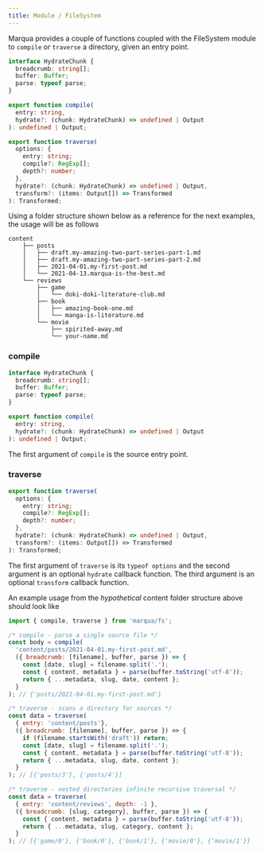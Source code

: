```yaml
---
title: Module / FileSystem
---
```


Marqua provides a couple of functions coupled with the FileSystem module to `compile` or `traverse` a directory, given an entry point.

```typescript
interface HydrateChunk {
  breadcrumb: string[];
  buffer: Buffer;
  parse: typeof parse;
}

export function compile(
  entry: string,
  hydrate?: (chunk: HydrateChunk) => undefined | Output
): undefined | Output;

export function traverse(
  options: {
    entry: string;
    compile?: RegExp[];
    depth?: number;
  },
  hydrate?: (chunk: HydrateChunk) => undefined | Output,
  transform?: (items: Output[]) => Transformed
): Transformed;
```

Using a folder structure shown below as a reference for the next examples, the usage will be as follows

```
content
    ├── posts
    │   ├── draft.my-amazing-two-part-series-part-1.md
    │   ├── draft.my-amazing-two-part-series-part-2.md
    │   ├── 2021-04-01.my-first-post.md
    │   └── 2021-04-13.marqua-is-the-best.md
    └── reviews
        ├── game
        │   └── doki-doki-literature-club.md
        ├── book
        │   ├── amazing-book-one.md
        │   └── manga-is-literature.md
        └── movie
            ├── spirited-away.md
            └── your-name.md
```

### compile

```typescript
interface HydrateChunk {
  breadcrumb: string[];
  buffer: Buffer;
  parse: typeof parse;
}

export function compile(
  entry: string,
  hydrate?: (chunk: HydrateChunk) => undefined | Output
): undefined | Output;
```

The first argument of `compile` is the source entry point.

### traverse

```typescript
export function traverse(
  options: {
    entry: string;
    compile?: RegExp[];
    depth?: number;
  },
  hydrate?: (chunk: HydrateChunk) => undefined | Output,
  transform?: (items: Output[]) => Transformed
): Transformed;
```

The first argument of `traverse` is its `typeof options` and the second argument is an optional `hydrate` callback function. The third argument is an optional `transform` callback function.

An example usage from the *hypothetical* content folder structure above should look like

```javascript
import { compile, traverse } from 'marqua/fs';

/* compile - parse a single source file */
const body = compile(
  'content/posts/2021-04-01.my-first-post.md',
  ({ breadcrumb: [filename], buffer, parse }) => {
    const [date, slug] = filename.split('.');
    const { content, metadata } = parse(buffer.toString('utf-8'));
    return { ...metadata, slug, date, content };
  }
); // {'posts/2021-04-01.my-first-post.md'}

/* traverse - scans a directory for sources */
const data = traverse(
  { entry: 'content/posts'},
  ({ breadcrumb: [filename], buffer, parse }) => {
    if (filename.startsWith('draft')) return;
    const [date, slug] = filename.split('.');
    const { content, metadata } = parse(buffer.toString('utf-8'));
    return { ...metadata, slug, date, content };
  }
); // [{'posts/3'}, {'posts/4'}]

/* traverse - nested directories infinite recursive traversal */
const data = traverse(
  { entry: 'content/reviews', depth: -1 },
  ({ breadcrumb: [slug, category], buffer, parse }) => {
    const { content, metadata } = parse(buffer.toString('utf-8'));
    return { ...metadata, slug, category, content };
  }
); // [{'game/0'}, {'book/0'}, {'book/1'}, {'movie/0'}, {'movie/1'}]
```
